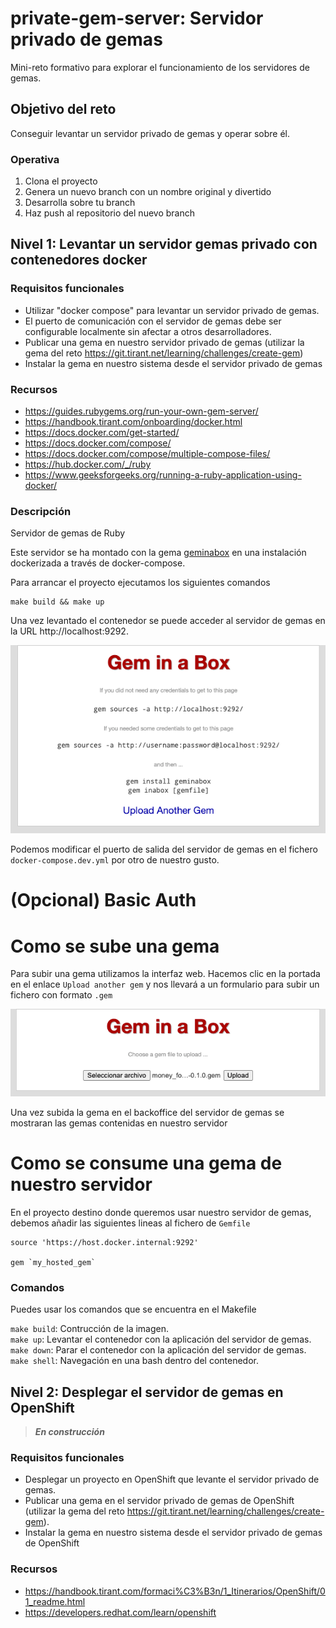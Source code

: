 # private-gem-server: Servidor privado de gemas

Mini-reto formativo para explorar el funcionamiento de los servidores de gemas.

## Objetivo del reto

Conseguir levantar un servidor privado de gemas y operar sobre él.

### Operativa

1. Clona el proyecto
1. Genera un nuevo branch con un nombre original y divertido
1. Desarrolla sobre tu branch
1. Haz push al repositorio del nuevo branch

## Nivel 1: Levantar un servidor gemas privado con contenedores docker

### Requisitos funcionales

* Utilizar "docker compose" para levantar un servidor privado de gemas.
* El puerto de comunicación con el servidor de gemas debe ser configurable localmente sin afectar a
otros desarrolladores.
* Publicar una gema en nuestro servidor privado de gemas (utilizar la gema del reto
<https://git.tirant.net/learning/challenges/create-gem>)
* Instalar la gema en nuestro sistema desde el servidor privado de gemas

### Recursos

* <https://guides.rubygems.org/run-your-own-gem-server/>
* <https://handbook.tirant.com/onboarding/docker.html>
* <https://docs.docker.com/get-started/>
* <https://docs.docker.com/compose/>
* <https://docs.docker.com/compose/multiple-compose-files/>
* <https://hub.docker.com/_/ruby>
* <https://www.geeksforgeeks.org/running-a-ruby-application-using-docker/>


### Descripción
Servidor de gemas de Ruby

Este servidor se ha montado con la gema [geminabox](https://github.com/geminabox/geminabox) en una instalación dockerizada a través de docker-compose.

Para arrancar el proyecto ejecutamos los siguientes comandos

```
make build && make up
```

Una vez levantado el contenedor se puede acceder al servidor de gemas en la URL http://localhost:9292.

![](backoffice.png)

Podemos modificar el puerto de salida del servidor de gemas en el fichero `docker-compose.dev.yml` por otro de nuestro gusto.

# (Opcional) Basic Auth

# Como se sube una gema
Para subir una gema utilizamos la interfaz web. Hacemos clic en la portada en el enlace `Upload another gem` y nos llevará a un formulario para subir un fichero con formato `.gem`

![](upload.png)

Una vez subida la gema en el backoffice del servidor de gemas se mostraran las gemas contenidas en nuestro servidor

# Como se consume una gema de nuestro servidor

En el proyecto destino donde queremos usar nuestro servidor de gemas, debemos añadir las siguientes lineas al fichero de `Gemfile`

```
source 'https://host.docker.internal:9292'

gem `my_hosted_gem`
```

### Comandos
Puedes usar los comandos que se encuentra en el Makefile

`make build`: Contrucción de la imagen.  
`make up`: Levantar el contenedor con la aplicación del servidor de gemas.  
`make down`: Parar el contenedor con la aplicación del servidor de gemas.  
`make shell`: Navegación en una bash dentro del contenedor.  

## Nivel 2: Desplegar el servidor de gemas en OpenShift

>  ***En construcción***

### Requisitos funcionales

* Desplegar un proyecto en OpenShift que levante el servidor privado de gemas.
* Publicar una gema en el servidor privado de gemas de OpenShift (utilizar la gema del reto
<https://git.tirant.net/learning/challenges/create-gem>).
* Instalar la gema en nuestro sistema desde el servidor privado de gemas de OpenShift

### Recursos

* <https://handbook.tirant.com/formaci%C3%B3n/1_Itinerarios/OpenShift/01_readme.html>
* <https://developers.redhat.com/learn/openshift>
